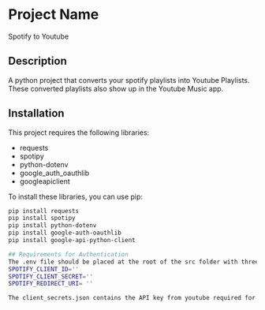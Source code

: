 # Project Name
Spotify to Youtube

## Description

A python project that converts your spotify playlists into Youtube Playlists. These converted playlists also show up in the Youtube Music app.

## Installation

This project requires the following libraries:

- requests
- spotipy
- python-dotenv
- google_auth_oauthlib
- googleapiclient


To install these libraries, you can use pip:

```bash
pip install requests
pip install spotipy
pip install python-dotenv
pip install google-auth-oauthlib
pip install google-api-python-client

## Requirements for Authentication
The .env file should be placed at the root of the src folder with three varibales defined in it:
SPOTIFY_CLIENT_ID=''
SPOTIFY_CLIENT_SECRET=''
SPOTIFY_REDIRECT_URI= ''

The client_secrets.json contains the API key from youtube required for Google OAuth.
